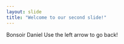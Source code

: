 ```yaml
---
layout: slide
title: "Welcome to our second slide!"
---
```

Bonsoir Daniel
Use the left arrow to go back!
